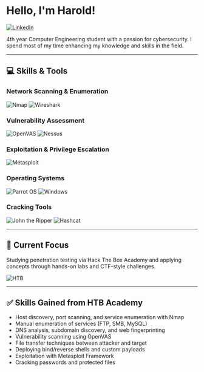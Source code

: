 # Hello, I'm Harold!

[![LinkedIn](https://img.shields.io/badge/-LinkedIn-0072b1?style=for-the-badge&logo=linkedin&logoColor=white)](https://www.linkedin.com/in/harold-danao-715485361/)

4th year Computer Engineering student with a passion for cybersecurity. I spend most of my time enhancing my knowledge and skills in the field.

---

## 💻 Skills & Tools

### Network Scanning & Enumeration  
![Nmap](https://img.shields.io/badge/-Nmap-005F87?style=for-the-badge&logo=nmap&logoColor=white) ![Wireshark](https://img.shields.io/badge/-Wireshark-1679A7?style=for-the-badge&logo=Wireshark&logoColor=white)

### Vulnerability Assessment  
![OpenVAS](https://img.shields.io/badge/-OpenVAS-3E8E41?style=for-the-badge&logo=OpenVAS&logoColor=white) ![Nessus](https://img.shields.io/badge/-Nessus-00A3E0?style=for-the-badge&logoColor=white)

### Exploitation & Privilege Escalation  
![Metasploit](https://img.shields.io/badge/-Metasploit_Framework-000000?style=for-the-badge&logo=Metasploit&logoColor=white)

### Operating Systems  
![Parrot OS](https://img.shields.io/badge/-Parrot_OS-1dd05d?style=for-the-badge&logo=linux&logoColor=white) ![Windows](https://img.shields.io/badge/-Windows-0078D6?style=for-the-badge&logo=windows&logoColor=white)

### Cracking Tools  
![John the Ripper](https://img.shields.io/badge/-John_the_Ripper-8B0000?style=for-the-badge&logoColor=white) ![Hashcat](https://img.shields.io/badge/-Hashcat-1A1A1A?style=for-the-badge&logoColor=white)

---

## 🎯 Current Focus

Studying penetration testing via Hack The Box Academy and applying concepts through hands-on labs and CTF-style challenges.

![HTB](https://img.shields.io/badge/-Hack_The_Box_Academy-9FEF00?style=for-the-badge&logo=hackthebox&logoColor=black)

---

## ✅ Skills Gained from HTB Academy

- Host discovery, port scanning, and service enumeration with Nmap  
- Manual enumeration of services (FTP, SMB, MySQL)  
- DNS analysis, subdomain discovery, and web fingerprinting  
- Vulnerability scanning using OpenVAS  
- File transfer techniques between attacker and target  
- Deploying bind/reverse shells and custom payloads  
- Exploitation with Metasploit Framework  
- Cracking passwords and protected files
